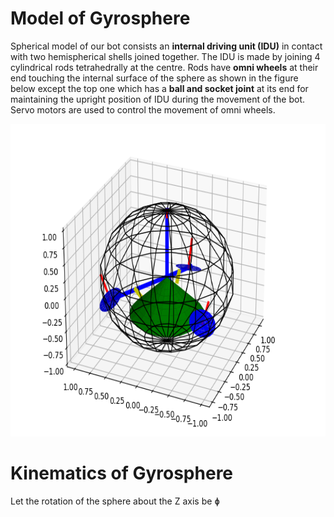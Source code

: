 # Model of Gyrosphere
Spherical model of our bot consists an **internal driving unit (IDU)** in contact with two hemispherical shells joined together.
The IDU is made by joining 4 cylindrical rods tetrahedrally at the centre. Rods have **omni wheels** at their end touching the internal surface of the sphere as shown in the figure below except the top one which has a **ball and socket joint** at its end for maintaining the upright position of IDU during the movement of the bot. 
Servo motors are used to control the movement of omni wheels.
<p align="center">
 <img  width="600" height="500" src="https://github.com/naval-selvan-1214/kinematics_equation/blob/main/media/gyro_matplotlib-model.png"><br>
</p>

# Kinematics of Gyrosphere
Let the rotation of the sphere about the Z axis be ɸ 
